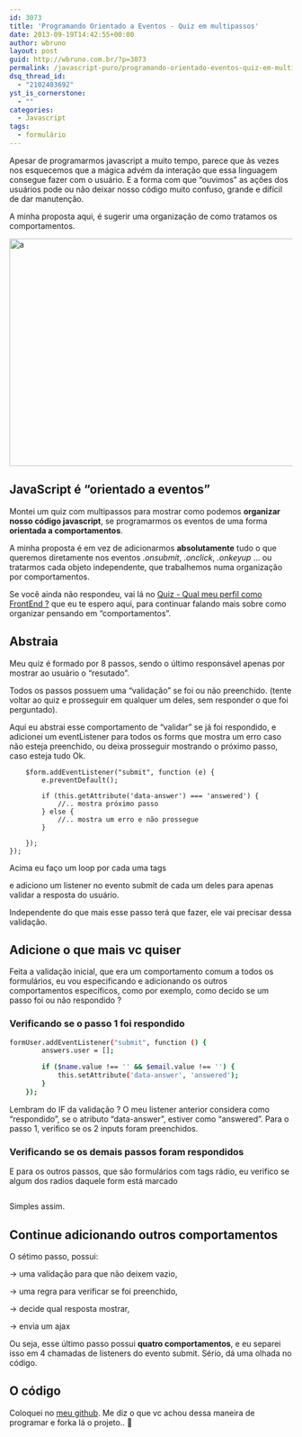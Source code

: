 ```yaml
---
id: 3073
title: 'Programando Orientado a Eventos - Quiz em multipassos'
date: 2013-09-19T14:42:55+00:00
author: wbruno
layout: post
guid: http://wbruno.com.br/?p=3073
permalink: /javascript-puro/programando-orientado-eventos-quiz-em-multipassos/
dsq_thread_id:
  - "2102403692"
yst_is_cornerstone:
  - ""
categories:
  - Javascript
tags:
  - formulário
---
```

Apesar de programarmos javascript a muito tempo, parece que às vezes nos esquecemos que a mágica advém da interação que essa linguagem consegue fazer com o usuário. E a forma com que &#8220;ouvimos&#8221; as ações dos usuários pode ou não deixar nosso código muito confuso, grande e difícil de dar manutenção.

A minha proposta aqui, é sugerir uma organização de como tratamos os comportamentos.

[<img src="/wp-content/uploads/2013/09/a2.png" alt="a" width="785" height="404" class="aligncenter size-full wp-image-3092" />](http://wbruno.com.br/scripts/quiz/)

<!--more-->

## JavaScript é &#8220;orientado a eventos&#8221;

Montei um quiz com multipassos para mostrar como podemos **organizar nosso código javascript**, se programarmos os eventos de uma forma **orientada a comportamentos**.

A minha proposta é em vez de adicionarmos **absolutamente** tudo o que queremos diretamente nos eventos _.onsubmit_, _.onclick_, _.onkeyup_ &#8230; ou tratarmos cada objeto independente, que trabalhemos numa organização por comportamentos.

Se você ainda não respondeu, vai lá no [Quiz - Qual meu perfil como FrontEnd ?](http://wbruno.com.br/scripts/quiz/) que eu te espero aqui, para continuar falando mais sobre como organizar pensando em &#8220;comportamentos&#8221;.

## Abstraia

Meu quiz é formado por 8 passos, sendo o último responsável apenas por mostrar ao usuário o &#8220;resutado&#8221;.

Todos os passos possuem uma &#8220;validação&#8221; se foi ou não preenchido. (tente voltar ao quiz e prosseguir em qualquer um deles, sem responder o que foi perguntado).

Aqui eu abstrai esse comportamento de &#8220;validar&#8221; se já foi respondido, e adicionei um eventListener para todos os forms que mostra um erro caso não esteja preenchido, ou deixa prosseguir mostrando o próximo passo, caso esteja tudo Ok.

```loop($quizForm, function ($form) {
    $form.addEventListener("submit", function (e) {
        e.preventDefault();

        if (this.getAttribute('data-answer') === 'answered') {
            //.. mostra próximo passo
        } else {
            //.. mostra um erro e não prossegue
        }

    });
});
```

Acima eu faço um loop por cada uma tags <form> e adiciono um listener no evento submit de cada um deles para apenas validar a resposta do usuário.

Independente do que mais esse passo terá que fazer, ele vai precisar dessa validação.

## Adicione o que mais vc quiser

Feita a validação inicial, que era um comportamento comum a todos os formulários, eu vou especificando e adicionando os outros comportamentos específicos, como por exemplo, como decido se um passo foi ou não respondido ?

### Verificando se o passo 1 foi respondido

``` bash
formUser.addEventListener("submit", function () {
        answers.user = [];

        if ($name.value !== '' && $email.value !== '') {
            this.setAttribute('data-answer', 'answered');
        }
    });
```

Lembram do IF da validação ? O meu listener anterior considera como &#8220;respondido&#8221;, se o atributo &#8220;data-answer&#8221;, estiver como &#8220;answered&#8221;. Para o passo 1, verifico se os 2 inputs foram preenchidos.

### Verificando se os demais passos foram respondidos

E para os outros passos, que são formulários com tags rádio, eu verifico se algum dos radios daquele form está marcado

```var $radio = $form.querySelector('input[type="radio"]:checked');
```

Simples assim.

## Continue adicionando outros comportamentos

O sétimo passo, possui:

-> uma validação para que não deixem vazio,

-> uma regra para verificar se foi preenchido,

-> decide qual resposta mostrar,

-> envia um ajax

Ou seja, esse último passo possui **quatro comportamentos**, e eu separei isso em 4 chamadas de listeners do evento submit. Sério, dá uma olhada no código.

## O código

Coloquei no [meu github](https://github.com/wbruno/examples/tree/gh-pages/quiz). Me diz o que vc achou dessa maneira de programar e forka lá o projeto.. 🙂
